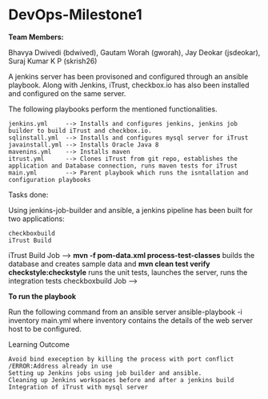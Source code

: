 # DevOps-Milestone1

**Team Members:**

Bhavya Dwivedi (bdwived), Gautam Worah (gworah), Jay Deokar (jsdeokar), Suraj Kumar K P (skrish26)

A jenkins server has been provisoned and configured through an ansible playbook. Along with Jenkins, iTrust, checkbox.io has also been installed and configured on the same server.

The following playbooks perform the mentioned functionalities.

    jenkins.yml     --> Installs and configures jenkins, jenkins job builder to build iTrust and checkbox.io.
    sqlinstall.yml  --> Installs and configures mysql server for iTrust
    javainstall.yml --> Installs Oracle Java 8
    mavenins.yml    --> Installs maven 
    itrust.yml      --> Clones iTrust from git repo, establishes the application and Database connection, runs maven tests for iTrust
    main.yml        --> Parent playbook which runs the isntallation and configuration playbooks
Tasks done:

Using jenkins-job-builder and ansible, a jenkins pipeline has been built for two applications:

    checkboxbuild
    iTrust Build 

iTrust Build Job  --> **mvn -f pom-data.xml process-test-classes** builds the database and creates sample data and 
                      **mvn clean test verify checkstyle:checkstyle** runs the unit tests, launches the server, runs the integration tests
checkboxbuild Job -->                     

**To run the playbook**

Run the following command from an ansible server
        ansible-playbook -i inventory main.yml
where inventory contains the details of the web server host to be configured.

Learning Outcome

    Avoid bind exeception by killing the process with port conflict /ERROR:Address already in use
    Setting up Jenkins jobs using job builder and ansible.
    Cleaning up Jenkins workspaces before and after a jenkins build
    Integration of iTrust with mysql server
    



